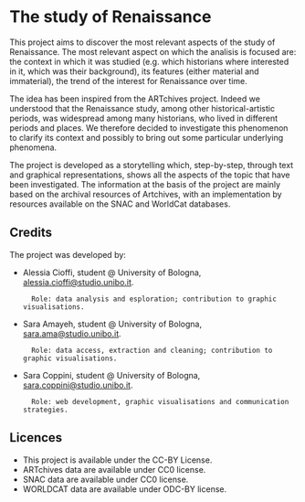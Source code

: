 # The study of Renaissance 
This project aims to discover the most relevant aspects of the study of Renaissance. The most relevant aspect on which the analisis is focused are: the context in which it was studied (e.g. which historians where interested in it, which was their background), its features (either material and immaterial), the trend of the interest for Renaissance over time.

The idea has been inspired from the ARTchives project. Indeed we understood that the Renaissance study, among other historical-artistic periods, was widespread among many historians, who lived in different periods and places. We therefore decided to investigate this phenomenon to clarify its context and possibly to bring out some particular underlying phenomena.

The project is developed as a storytelling which, step-by-step, through text and graphical representations, shows all the aspects of the topic that have been investigated. The information at the basis of the project are mainly based on the archival resources of Artchives, with an implementation by resources available on the SNAC and WorldCat databases.

## Credits
The project was developed by:

- Alessia Cioffi, student @ University of Bologna, alessia.cioffi@studio.unibo.it. 

        Role: data analysis and esploration; contribution to graphic visualisations.
    
- Sara Amayeh, student @ University of Bologna, sara.ama@studio.unibo.it. 

        Role: data access, extraction and cleaning; contribution to graphic visualisations.
    
- Sara Coppini, student @ University of Bologna, sara.coppini@studio.unibo.it. 

        Role: web development, graphic visualisations and communication strategies.

## Licences
- This project is available under the CC-BY License.
- ARTchives data are available under CC0 license.
- SNAC data are available under CC0 license.
- WORLDCAT data are available under ODC-BY license.
